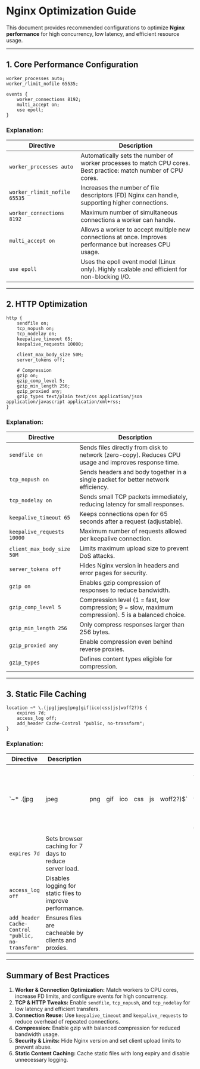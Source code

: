 # **Nginx Optimization Guide**

This document provides recommended configurations to optimize **Nginx performance** for high concurrency, low latency, and efficient resource usage.

---

## **1. Core Performance Configuration**

```nginx
worker_processes auto;
worker_rlimit_nofile 65535;

events {
    worker_connections 8192;   
    multi_accept on;          
    use epoll;                 
}
```

### **Explanation:**

| Directive                    | Description                                                                                                     |
| ---------------------------- | --------------------------------------------------------------------------------------------------------------- |
| `worker_processes auto`      | Automatically sets the number of worker processes to match CPU cores. Best practice: match number of CPU cores. |
| `worker_rlimit_nofile 65535` | Increases the number of file descriptors (FD) Nginx can handle, supporting higher connections.                  |
| `worker_connections 8192`    | Maximum number of simultaneous connections a worker can handle.                                                 |
| `multi_accept on`            | Allows a worker to accept multiple new connections at once. Improves performance but increases CPU usage.       |
| `use epoll`                  | Uses the epoll event model (Linux only). Highly scalable and efficient for non-blocking I/O.                    |

---

## **2. HTTP Optimization**

```nginx
http {
    sendfile on;               
    tcp_nopush on;             
    tcp_nodelay on;            
    keepalive_timeout 65;      
    keepalive_requests 10000;  

    client_max_body_size 50M;  
    server_tokens off;         

    # Compression
    gzip on;
    gzip_comp_level 5;         
    gzip_min_length 256;
    gzip_proxied any;
    gzip_types text/plain text/css application/json application/javascript application/xml+rss;
}
```

### **Explanation:**

| Directive                  | Description                                                                                           |
| -------------------------- | ----------------------------------------------------------------------------------------------------- |
| `sendfile on`              | Sends files directly from disk to network (zero-copy). Reduces CPU usage and improves response time.  |
| `tcp_nopush on`            | Sends headers and body together in a single packet for better network efficiency.                     |
| `tcp_nodelay on`           | Sends small TCP packets immediately, reducing latency for small responses.                            |
| `keepalive_timeout 65`     | Keeps connections open for 65 seconds after a request (adjustable).                                   |
| `keepalive_requests 10000` | Maximum number of requests allowed per keepalive connection.                                          |
| `client_max_body_size 50M` | Limits maximum upload size to prevent DoS attacks.                                                    |
| `server_tokens off`        | Hides Nginx version in headers and error pages for security.                                          |
| `gzip on`                  | Enables gzip compression of responses to reduce bandwidth.                                            |
| `gzip_comp_level 5`        | Compression level (1 = fast, low compression; 9 = slow, maximum compression). 5 is a balanced choice. |
| `gzip_min_length 256`      | Only compress responses larger than 256 bytes.                                                        |
| `gzip_proxied any`         | Enable compression even behind reverse proxies.                                                       |
| `gzip_types`               | Defines content types eligible for compression.                                                       |

---

## **3. Static File Caching**

```nginx
location ~* \.(jpg|jpeg|png|gif|ico|css|js|woff2?)$ {
    expires 7d;
    access_log off;
    add_header Cache-Control "public, no-transform";
}
```

### **Explanation:**

| Directive                                         | Description                                               |     |     |     |     |    |           |                                                               |
| ------------------------------------------------- | --------------------------------------------------------- | --- | --- | --- | --- | -- | --------- | ------------------------------------------------------------- |
| `~* .(jpg                                         | jpeg                                                      | png | gif | ico | css | js | woff2?)$` | Regex to match static files (images, styles, scripts, fonts). |
| `expires 7d`                                      | Sets browser caching for 7 days to reduce server load.    |     |     |     |     |    |           |                                                               |
| `access_log off`                                  | Disables logging for static files to improve performance. |     |     |     |     |    |           |                                                               |
| `add_header Cache-Control "public, no-transform"` | Ensures files are cacheable by clients and proxies.       |     |     |     |     |    |           |                                                               |

---

## **Summary of Best Practices**

1. **Worker & Connection Optimization:** Match workers to CPU cores, increase FD limits, and configure events for high concurrency.
2. **TCP & HTTP Tweaks:** Enable `sendfile`, `tcp_nopush`, and `tcp_nodelay` for low latency and efficient transfers.
3. **Connection Reuse:** Use `keepalive_timeout` and `keepalive_requests` to reduce overhead of repeated connections.
4. **Compression:** Enable gzip with balanced compression for reduced bandwidth usage.
5. **Security & Limits:** Hide Nginx version and set client upload limits to prevent abuse.
6. **Static Content Caching:** Cache static files with long expiry and disable unnecessary logging.

